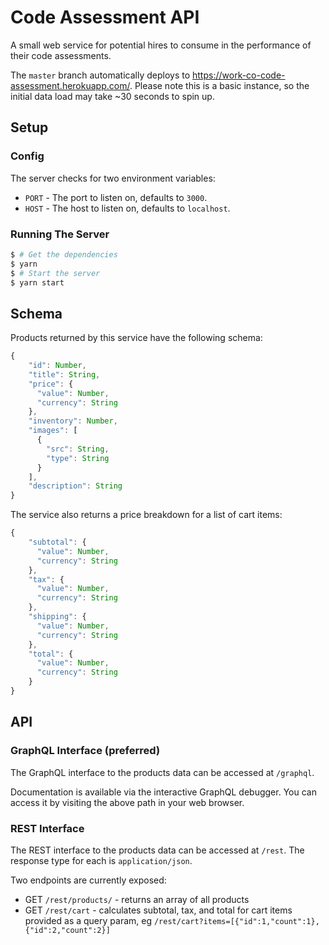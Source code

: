 # Code Assessment API

A small web service for potential hires to consume in the performance of their code assessments.

The `master` branch automatically deploys to https://work-co-code-assessment.herokuapp.com/. Please note this is a basic instance, so the initial data load may take ~30 seconds to spin up.

## Setup

### Config

The server checks for two environment variables:

* `PORT` - The port to listen on, defaults to `3000`.
* `HOST` - The host to listen on, defaults to `localhost`.

### Running The Server

```sh
$ # Get the dependencies
$ yarn
$ # Start the server
$ yarn start
```

## Schema

Products returned by this service have the following schema:

```javascript
{
    "id": Number,
    "title": String,
    "price": {
      "value": Number,
      "currency": String
    },
    "inventory": Number,
    "images": [
      {
        "src": String,
        "type": String
      }
    ],
    "description": String
}
```

The service also returns a price breakdown for a list of cart items:

```javascript
{
    "subtotal": {
      "value": Number,
      "currency": String
    },
    "tax": {
      "value": Number,
      "currency": String
    },
    "shipping": {
      "value": Number,
      "currency": String
    },
    "total": {
      "value": Number,
      "currency": String
    }
}
```

## API

### GraphQL Interface (preferred)

The GraphQL interface to the products data can be accessed at `/graphql`.

Documentation is available via the interactive GraphQL debugger. You can access it by visiting the above path in your web browser.

### REST Interface

The REST interface to the products data can be accessed at `/rest`. The response type for each is `application/json`.

Two endpoints are currently exposed:

* GET `/rest/products/` - returns an array of all products
* GET `/rest/cart` - calculates subtotal, tax, and total for cart items provided as a query param, eg `/rest/cart?items=[{"id":1,"count":1},{"id":2,"count":2}]`